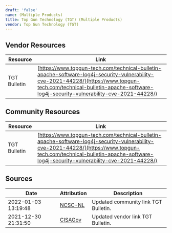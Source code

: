 ```yaml
---
draft: 'false'
name: (Multiple Products)
title: Top Gun Technology (TGT) (Multiple Products)
vendor: Top Gun Technology (TGT)
---
```


## Vendor Resources
| Resource | Link |
| --- | --- |
| TGT Bulletin | [https://www.topgun-tech.com/technical-bulletin-apache-software-log4j-security-vulnerability-cve-2021-44228/](https://www.topgun-tech.com/technical-bulletin-apache-software-log4j-security-vulnerability-cve-2021-44228/) |

## Community Resources
| Resource | Link |
| --- | --- |
| TGT Bulletin | [https://www.topgun-tech.com/technical-bulletin-apache-software-log4j-security-vulnerability-cve-2021-44228/](https://www.topgun-tech.com/technical-bulletin-apache-software-log4j-security-vulnerability-cve-2021-44228/) |


## Sources
| Date | Attribution | Description |
| --- | --- | --- |
| 2022-01-03 13:19:48 | [NCSC-NL](https://github.com/NCSC-NL/log4shell/blob/main/software/README.md) | Updated community link TGT Bulletin.  |
| 2021-12-30 21:31:50 | [CISAGov](https://raw.githubusercontent.com/cisagov/log4j-affected-db/develop/README.md) | Updated vendor link TGT Bulletin.  |
